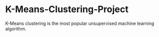 # K-Means-Clustering-Project
K-Means clustering is the most popular unsupervised machine learning algorithm.
